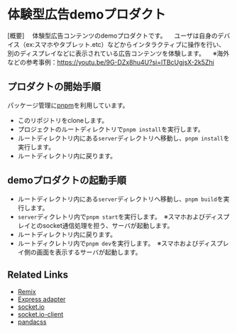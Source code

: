 # 体験型広告demoプロダクト

[概要]
　体験型広告コンテンツのdemoプロダクトです。
　ユーザは自身のデバイス（ex:スマホやタブレット.etc）などからインタラクティブに操作を行い、別のディスプレイなどに表示されている広告コンテンツを体験します。
　※海外などの参考事例：https://youtu.be/9G-DZx8hu4U?si=lTBcUgjsX-2k5Zhi

## プロダクトの開始手順

パッケージ管理に[pnpm](https://pnpm.io/ja/installation)を利用しています。

- このリポジトリをcloneします。
- プロジェクトのルートディレクトリで`pnpm install`を実行します。
- ルートディレクトリ内にある`server`ディレクトリへ移動し、`pnpm install`を実行します。
- ルートディレクトリ内に戻ります。

## demoプロダクトの起動手順

- ルートディレクトリ内にある`server`ディレクトリへ移動し、`pnpm build`を実行します。
- `server`ディクレトリ内で`pnpm start`を実行します。　※スマホおよびディスプレイとのsocket通信処理を担う、サーバが起動します。
- ルートディレクトリ内に戻ります。
- ルートディクレトリ内で`pnpm dev`を実行します。　※スマホおよびディスプレイ側の画面を表示するサーバが起動します。

## Related Links

- [Remix](https://remix.run/docs/en/main)
- [Express adapter](https://remix.run/other-api/adapter#createrequesthandler)
- [socket.io](https://socket.io/)
- [socket.io-client](https://www.npmjs.com/package/socket.io-client)
- [pandacss](https://panda-css.com/docs/installation/remix)
